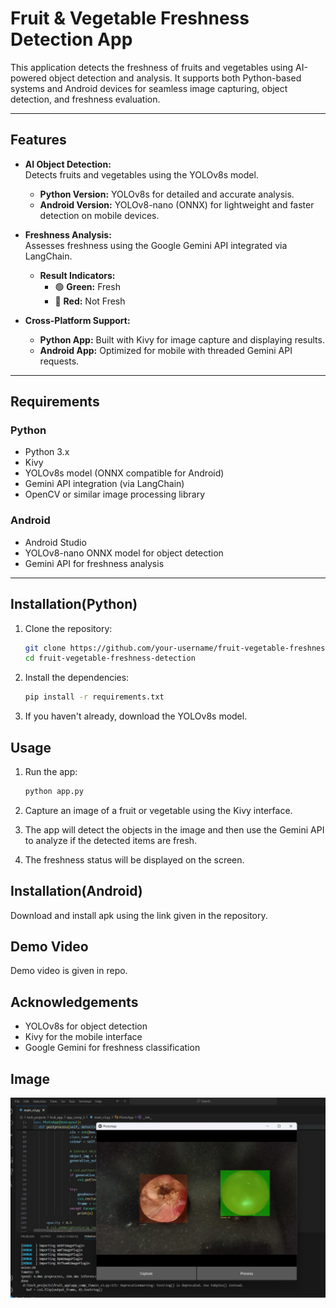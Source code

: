 # Fruit & Vegetable Freshness Detection App

This application detects the freshness of fruits and vegetables using AI-powered object detection and analysis. It supports both Python-based systems and Android devices for seamless image capturing, object detection, and freshness evaluation.

---

## Features

- **AI Object Detection:**  
  Detects fruits and vegetables using the YOLOv8s model.  
  - **Python Version:** YOLOv8s for detailed and accurate analysis.  
  - **Android Version:** YOLOv8-nano (ONNX) for lightweight and faster detection on mobile devices.  

- **Freshness Analysis:**  
  Assesses freshness using the Google Gemini API integrated via LangChain.  
  - **Result Indicators:**  
    - 🟢 **Green:** Fresh  
    - 🔴 **Red:** Not Fresh  

- **Cross-Platform Support:**  
  - **Python App:** Built with Kivy for image capture and displaying results.  
  - **Android App:** Optimized for mobile with threaded Gemini API requests.

---

## Requirements

### Python
- Python 3.x  
- Kivy  
- YOLOv8s model (ONNX compatible for Android)  
- Gemini API integration (via LangChain)  
- OpenCV or similar image processing library  

### Android
- Android Studio  
- YOLOv8-nano ONNX model for object detection  
- Gemini API for freshness analysis  

---

## Installation(Python)

1. Clone the repository:
    ```bash
    git clone https://github.com/your-username/fruit-vegetable-freshness-detection.git
    cd fruit-vegetable-freshness-detection
    ```

2. Install the dependencies:
    ```bash
    pip install -r requirements.txt
    ```

3. If you haven't already, download the YOLOv8s model.

## Usage

1. Run the app:
    ```bash
    python app.py
    ```

2. Capture an image of a fruit or vegetable using the Kivy interface.

3. The app will detect the objects in the image and then use the Gemini API to analyze if the detected items are fresh.

4. The freshness status will be displayed on the screen.

## Installation(Android)
Download and install apk using the link given in the repository. 

## Demo Video

Demo video is given in repo.


## Acknowledgements
- YOLOv8s for object detection
- Kivy for the mobile interface
- Google Gemini for freshness classification

## Image

![App Screenshot](python-kivy/test1.jpg)

